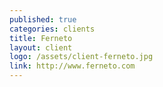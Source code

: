 ```yaml
---
published: true
categories: clients
title: Ferneto
layout: client
logo: /assets/client-ferneto.jpg
link: http://www.ferneto.com
---
```



